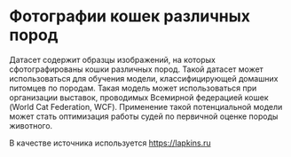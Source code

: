 # Фотографии кошек различных пород
Датасет содержит образцы изображений, на которых сфотографированы кошки различных пород. Такой датасет может использоваться для обучения модели, классифицирующей домашних питомцев по породам. Такая модель может использоваться при организации выставок, проводимых Всемирной федерацией кошек (World Cat Federation, WCF). Применение такой потенциальной модели может стать оптимизация работы судей по первичной оценке породы животного. 

В качестве источника используется https://lapkins.ru
